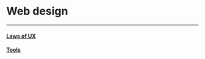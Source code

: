 # Web design

---

#### [Laws of UX](https://lawsofux.com/)

#### [Tools](https://www.designgems.co/)
